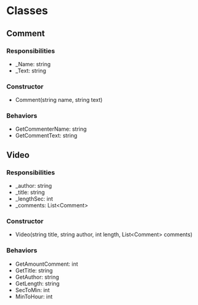 # Classes

## Comment

### Responsibilities
<ul>
    <li>_Name: string</li>
    <li>_Text: string</li>
</ul>

### Constructor
<ul>
    <li>Comment(string name, string text)</li>
</ul>

### Behaviors
<ul>
    <li>GetCommenterName: string</li>
    <li>GetCommentText: string</li>
</ul>

## Video

### Responsibilities
<ul>
    <li>_author: string</li>
    <li>_title: string</li>
    <li>_lengthSec: int</li>
    <li>_comments: List&lt;Comment&gt;</li>
</ul>

### Constructor
<ul>
    <li>Video(string title, string author, int length, List&lt;Comment&gt; comments)</li>
</ul>

### Behaviors
<ul>
    <li>GetAmountComment: int</li>
    <li>GetTitle: string</li>
    <li>GetAuthor: string</li>
    <li>GetLength: string</li>
    <li>SecToMin: int</li>
    <li>MinToHour: int</li>
</ul>